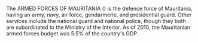 The ARMED FORCES OF MAURITANIA () is the defence force of Mauritania, having an army, navy, air force, gendarmerie, and presidential guard. Other services include the national guard and national police, though they both are subordinated to the Ministry of the Interior. As of 2010, the Mauritanian armed forces budget was 5.5% of the country's GDP.

